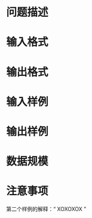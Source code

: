 

# 问题描述</b>



# 输入格式



# 输出格式



# 输入样例



# 输出样例



# 数据规模



# 注意事项


<div>
第二个样例的解释：“ XOXOXOX ”
</div>
